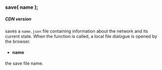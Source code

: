 ### save( name );


##### CDN version
saves a `name.json` file containing information about the network and its current state. When the function is called, a local file dialogue is opened by the browser.

- #### name
the save file name.
